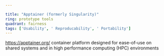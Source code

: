 ```yaml
---

title: "Apptainer (formerly Singularity)"
ring: prototype tools
quadrant: fairness
tags: ['Usability', ' Reproducability', ' Portability']
---
```

https://apptainer.org/
container platform designed for ease-of-use on shared systems and in high performance computing (HPC) environments
